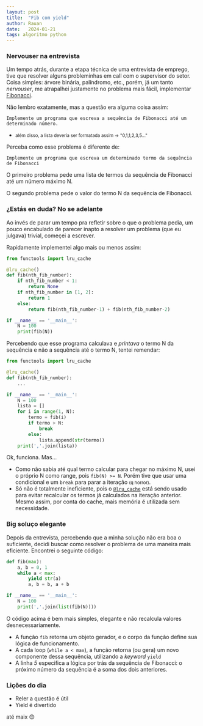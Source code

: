 ```yaml
---
layout: post
title:  "Fib com yield"
author: Rauan
date:   2024-01-21
tags: algoritmo python 
---
```


### Nervouser na entrevista

Um tempo atrás, durante a etapa técnica de uma entrevista de emprego, tive que resolver alguns probleminhas em call
com o supervisor do setor. Coisa simples: árvore binária, palíndromo, etc., porém, já um tanto _nervouser_, 
me atrapalhei justamente no problema mais fácil, implementar <a href="https://pt.wikipedia.org/wiki/Sequ%C3%AAncia_de_Fibonacci" target = "_blank">Fibonacci</a>.

Não lembro exatamente, mas a questão era alguma coisa assim:

`Implemente um programa que escreva a sequência de Fibonacci até um determinado número.`
* <small> além disso, a lista deveria ser formatada assim -> "0,1,1,2,3,5..."</small>

Perceba como esse problema é diferente de:

`Implemente um programa que escreva um determinado termo da sequência de Fibonacci`

O primeiro problema pede uma lista de termos da sequência de Fibonacci até um número máximo N.

O segundo problema pede o valor do termo N da sequência de Fibonacci.


### ¿Estás en duda? No se adelante

Ao invés de parar um tempo pra refletir sobre o que o problema pedia, um pouco encabulado de parecer inapto a
resolver um problema (que eu julgava) trivial, começei a escrever.

Rapidamente implementei algo mais ou menos assim:

```python
from functools import lru_cache

@lru_cache()
def fib(nth_fib_number):
    if nth_fib_number < 1:
        return None
    if nth_fib_number in [1, 2]:
        return 1
    else:
        return fib(nth_fib_number-1) + fib(nth_fib_number-2)

if __name__ == '__main__':
    N = 100
    print(fib(N))
```

Percebendo que esse programa calculava e _printava_ o termo N da sequência e não a sequência até o termo N, tentei remendar:

```python
from functools import lru_cache

@lru_cache()
def fib(nth_fib_number):
    ...

if __name__ == '__main__':
    N = 100
    lista = []
    for i in range(1, N):
        termo = fib(i)
        if termo > N:
            break
        else:
            lista.append(str(termo))
    print(','.join(lista))
```

Ok, funciona. Mas...

* Como não sabia até qual termo calcular para chegar no máximo N, usei o próprio N como range, pois `fib(N) >= N`.
Porém tive que usar uma condicional e um `break` para parar a iteração <small>(q horror)</small>.
* Só não é totalmente ineficiente, pois o <a href="https://www.google.com/search?q=memoization" target="_blank">`@lru_cache`</a>
está sendo usado para evitar recalcular os termos já calculados na iteração anterior. Mesmo assim, por conta do cache, mais memória é utilizada sem necessidade.

### Big soluço elegante

Depois da entrevista, percebendo que a minha solução não era boa o suficiente, decidi buscar como resolver o problema de uma
maneira mais eficiente. Encontrei o seguinte código:

```python
def fib(max):
    a, b = 0, 1
    while a < max:
        yield str(a)
        a, b = b, a + b

if __name__ == '__main__':
    N = 100
    print(','.join(list(fib(N))))
```

O código acima é bem mais simples, elegante e não recalcula valores desnecessariamente. 

* A função `fib` retorna um objeto gerador, e o corpo da função define sua lógica de funcionamento.
* A cada loop (`while a < max`), a função retorna (ou gera) um novo componente dessa sequência, utilizando a _keyword_ `yield`
* A linha _5_ especifica a lógica por trás da sequência de Fibonacci: o próximo número da sequência é a soma dos dois anteriores.

### Lições do dia

* Reler a questão é útil
* Yield é divertido

até maix
😊